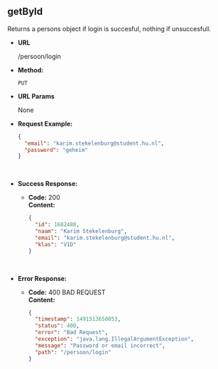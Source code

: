 **getById**
----

Returns a persons object if login is succesful, nothing if unsuccesfull.

* **URL**

  /persoon/login

* **Method:**

  `PUT` 

* **URL Params**

   None

* **Request Example:**

  ```json
  {
    "email": "karim.stekelenburg@student.hu.nl",
    "password": "geheim"
  }
  ```

  ​

* **Success Response:**

  * **Code:** 200 <br />
    **Content:** 

    ```json
    {
      "id": 1682488,
      "naam": "Karim Stekelenburg",
      "email": "karim.stekelenburg@student.hu.nl",
      "klas": "V1D"
    }
    ```

    ​

* **Error Response:**

  * **Code:** 400 BAD REQUEST <br />
    **Content:**

    ```json
    {
      "timestamp": 1491513650053,
      "status": 400,
      "error": "Bad Request",
      "exception": "java.lang.IllegalArgumentException",
      "message": "Password or email incorrect",
      "path": "/persoon/login"
    }
    ```
